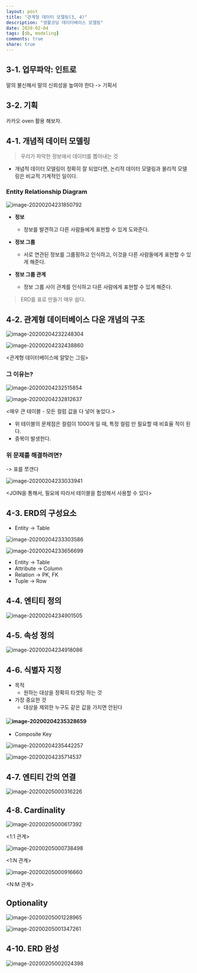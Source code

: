 ```yaml
---
layout: post
title: "관계형 데이터 모델링(3, 4)"
description: "생활코딩 데이터베이스 모델링"
date: 2020-02-04
tags: [db, modeling]
comments: true
share: true
---
```


## 3-1. 업무파악: 인트로

 말의 불신해서 말의 신뢰성을 높여야 한다 -> 기획서



## 3-2. 기획

카카오 oven 활용 해보자. 



## 4-1. 개념적 데이터 모델링

> 우리가 파악한 정보에서 데이터를 뽑아내는 것

* 개념적 데이터 모델링이 정확히 잘 되었다면, 논리적 데이터 모델링과 물리적 모델링은 비교적 기계적인 일이다.



### Entity Relationship Diagram

![image-20200204231850792](/images/image-20200204231850792.png)

* **정보**
  * 정보를 발견하고 다른 사람들에게 표현할 수 있게 도와준다.
* **정보 그룹**
  * 서로 연관된 정보를 그룹핑하고 인식하고, 이것을 다른 사람들에게 표현할 수 있게 해준다.

* **정보 그룹 관계**
  * 정보 그룹 사이 관계를 인식하고 다른 사람에게 표현할 수 있게 해준다.

> ERD를 표로 만들기 매우 쉽다.





## 4-2. 관계형 데이터베이스 다운 개념의 구조

![image-20200204232248304](/images/image-20200204232248304.png)

![image-20200204232438860](/images/image-20200204232438860.png)

<관계형 데이터베이스에 알맞는 그림>



### 그 이유는?

![image-20200204232515854](/images/image-20200204232515854.png)

![image-20200204232812637](/images/image-20200204232812637.png)

<매우 큰 테이블 - 모든 컬럼 값을 다 넣어 놓았다.>

* 위 테이블의 문제점은 컬럼이 1000개 일 때, 특정 컬럼 만 필요할 때 비효율 적이 된다.
* 중복이 발생한다.



### 위 문제를 해결하려면?

-> 표를 쪼갠다

![image-20200204233033941](/images/image-20200204233033941.png)

<JOIN을 통해서, 필요에 따라서 테이블을 합성해서 사용할 수 있다>





## 4-3. ERD의 구성요소

* Entity -> Table

![image-20200204233303586](/images/image-20200204233303586.png)



![image-20200204233656699](/images/image-20200204233656699.png)



* Entity -> Table
* Attribute -> Column
* Relation -> PK, FK
* Tuple -> Row



## 4-4. 엔티티 정의

![image-20200204234901505](/images/image-20200204234901505.png)

## 4-5. 속성 정의

![image-20200204234918086](/images/image-20200204234918086.png)





## 4-6. 식별자 지정

* 목적
  * 원하는 대상을 정확히 타겟팅 하는 것
* 가장 중요한 것
  * 대상을 제외한 누구도 같은 값을 가지면 안된다

#### ![image-20200204235328659](/images/image-20200204235328659.png)



* Composite Key

![image-20200204235442257](/images/image-20200204235442257.png)

![image-20200204235714537](/images/image-20200204235714537.png)



## 4-7. 엔티티 간의 연결

![image-20200205000316226](/images/image-20200205000316226.png)



## 4-8. Cardinality

![image-20200205000617392](/images/image-20200205000617392.png)

<1:1 관계>



![image-20200205000738498](/images/image-20200205000738498.png)

<1:N 관계>



![image-20200205000916660](/images/image-20200205000916660.png)

<N:M 관계>



## Optionality

![image-20200205001228965](/images/image-20200205001228965.png)





![image-20200205001347261](/images/image-20200205001347261.png)





## 4-10. ERD 완성

 ![image-20200205002024398](/images/image-20200205002024398.png)

